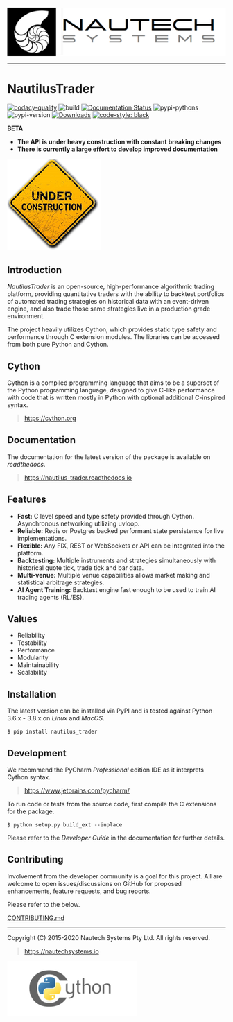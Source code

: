 ![Nautech Systems](https://github.com/nautechsystems/nautilus_trader/blob/master/docs/artwork/nautech-systems-logo.png?raw=true "logo")

---

# NautilusTrader

[![codacy-quality](https://api.codacy.com/project/badge/Grade/a1d3ccf7bccb4483b091975681a5cb23)](https://app.codacy.com/gh/nautechsystems/nautilus_trader?utm_source=github.com&utm_medium=referral&utm_content=nautechsystems/nautilus_trader&utm_campaign=Badge_Grade_Dashboard)
![build](https://github.com/nautechsystems/nautilus_trader/workflows/build/badge.svg)
[![Documentation Status](https://readthedocs.org/projects/nautilus-trader/badge/?version=latest)](https://nautilus-trader.readthedocs.io/en/latest/?badge=latest)
![pypi-pythons](https://img.shields.io/pypi/pyversions/nautilus_trader)
![pypi-version](https://img.shields.io/pypi/v/nautilus_trader)
[![Downloads](https://pepy.tech/badge/nautilus-trader)](https://pepy.tech/project/nautilus-trader)
[![code-style: black](https://img.shields.io/badge/code%20style-black-000000.svg)](https://github.com/psf/black)

**BETA**

- **The API is under heavy construction with constant breaking changes**
- **There is currently a large effort to develop improved documentation**

![WIP](https://github.com/nautechsystems/nautilus_trader/blob/develop/docs/artwork/under-construction.png?raw=true "")

## Introduction

_NautilusTrader_ is an open-source, high-performance algorithmic trading platform, providing quantitative traders
with the ability to backtest portfolios of automated trading strategies on historical
data with an event-driven engine, and also trade those same strategies live in a
production grade environment. 

The project heavily utilizes Cython, which provides
static type safety and performance through C extension modules. The libraries can be
accessed from both pure Python and Cython.

## Cython
Cython is a compiled programming language that aims to be a superset of the
Python programming language, designed to give C-like performance with code that
is written mostly in Python with optional additional C-inspired syntax.

> https://cython.org

## Documentation

The documentation for the latest version of the package is available on _readthedocs_.

> https://nautilus-trader.readthedocs.io

## Features

- **Fast:** C level speed and type safety provided through Cython. Asynchronous networking utilizing uvloop.
- **Reliable:** Redis or Postgres backed performant state persistence for live implementations.
- **Flexible:** Any FIX, REST or WebSockets or API can be integrated into the platform.
- **Backtesting:** Multiple instruments and strategies simultaneously with historical quote tick, trade tick and bar data.
- **Multi-venue:** Multiple venue capabilities allows market making and statistical arbitrage strategies.
- **AI Agent Training:** Backtest engine fast enough to be used to train AI trading agents (RL/ES).

## Values

- Reliability
- Testability
- Performance
- Modularity
- Maintainability
- Scalability

## Installation

The latest version can be installed via PyPI and is tested against
Python 3.6.x - 3.8.x on _Linux_ and _MacOS_.

    $ pip install nautilus_trader

## Development

We recommend the PyCharm _Professional_ edition IDE as it interprets Cython syntax.

> https://www.jetbrains.com/pycharm/

To run code or tests from the source code, first compile the C extensions for the package.

    $ python setup.py build_ext --inplace

Please refer to the _Developer Guide_ in the documentation for further details.

## Contributing

Involvement from the developer community is a goal for this project. All
are welcome to open issues/discussions on GitHub for proposed enhancements, feature
requests, and bug reports.

Please refer to the below.

[CONTRIBUTING.md](CONTRIBUTING.md)

---

Copyright (C) 2015-2020 Nautech Systems Pty Ltd. All rights reserved.

> https://nautechsystems.io

![cython](https://github.com/nautechsystems/nautilus_trader/blob/master/docs/artwork/cython-logo.png?raw=true "cython")

